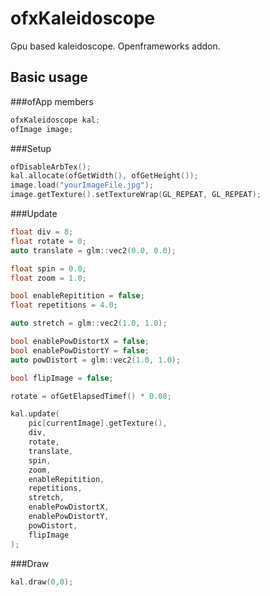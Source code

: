 # ofxKaleidoscope
Gpu based kaleidoscope. Openframeworks addon.

## Basic usage

###ofApp members
```cpp
ofxKaleidoscope kal;
ofImage image;
```

###Setup
```cpp
ofDisableArbTex();
kal.allocate(ofGetWidth(), ofGetHeight());
image.load("yourImageFile.jpg");
image.getTexture().setTextureWrap(GL_REPEAT, GL_REPEAT);
```

###Update
```cpp
float div = 8;
float rotate = 0;
auto translate = glm::vec2(0.0, 0.0);

float spin = 0.0;
float zoom = 1.0;

bool enableRepitition = false;
float repetitions = 4.0;

auto stretch = glm::vec2(1.0, 1.0);

bool enablePowDistortX = false;
bool enablePowDistortY = false;
auto powDistort = glm::vec2(1.0, 1.0);

bool flipImage = false;

rotate = ofGetElapsedTimef() * 0.08;

kal.update(
	pic[currentImage].getTexture(), 
	div, 
	rotate, 
	translate, 
	spin, 
	zoom, 
	enableRepitition, 
	repetitions, 
	stretch, 
	enablePowDistortX, 
	enablePowDistortY, 
	powDistort, 
	flipImage
);
```

###Draw
```cpp
kal.draw(0,0);
```